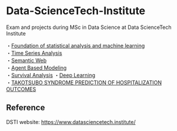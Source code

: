 # Data-ScienceTech-Institute
Exam and projects during MSc in Data Science at Data ScienceTech Institute

・[Foundation of statistical analysis and machine learning](https://github.com/kwdaisuke/Data-ScienceTech-Institute/blob/main/FSML%20Exam.pdf) \
・[Time Series Analysis](Time-Series.pdf) \
・[Semantic Web](SemanticWeb.pdf) \
・[Agent Based Modeling](https://github.com/kwdaisuke/Data-ScienceTech-Institute/blob/main/ABM_Retail_DalsukeKuwabara.pdf) \
・[Survival Analysis]()
・[Deep Learning](https://github.com/kwdaisuke/DeepLearning) \
・[TAKOTSUBO SYNDROME PREDICTION OF HOSPITALIZATION OUTCOMES](https://github.com/kwdaisuke/Takotsubo-Syndrome-Prediction-of-Hospitalization-Outcomes)

## Reference
DSTI website: https://www.datasciencetech.institute/
